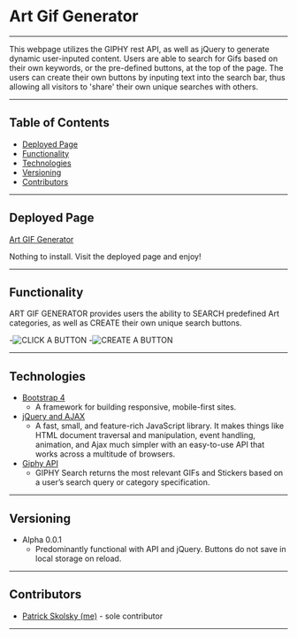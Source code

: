# Art Gif Generator
----
This webpage utilizes the GIPHY rest API, as well as jQuery to generate dynamic user-inputed content.  Users are able to search for Gifs based on their own keywords, or the pre-defined buttons, at the top of the page.  The users can create their own buttons by inputing text into the search bar, thus allowing all visitors to 'share' their own unique searches with others.  

---
## Table of Contents
* [Deployed Page](#deployed-page)
* [Functionality](#functionality)
* [Technologies](#technologies)
* [Versioning](#versioning)
* [Contributors](#contributors)

----
## Deployed Page

[Art GIF Generator](https://cerpinconsafo.github.io/GiphyAPI-Webpage/)

Nothing to install.  Visit the deployed page and enjoy!

----
## Functionality

ART GIF GENERATOR provides users the ability to SEARCH predefined Art categories, as well as CREATE their own unique search buttons.

-![CLICK A BUTTON](assets/images/giphy_click.gif")
-![CREATE A BUTTON](assets/images/giphy_create.gif")



  

----
## Technologies

* [Bootstrap 4](https://getbootstrap.com/)
  - A framework for building responsive, mobile-first sites.
* [jQuery and AJAX](https://api.jquery.com/category/ajax/)
  - A fast, small, and feature-rich JavaScript library. It makes things like HTML document traversal and manipulation, event handling, animation, and Ajax much simpler with an easy-to-use API that works across a multitude of browsers.
* [Giphy API](https://developers.giphy.com/docs/sdk)
  - GIPHY Search returns the most relevant GIFs and Stickers based on a user’s search query or category specification.

----
## Versioning

* Alpha 0.0.1
  - Predominantly functional with API and jQuery.  Buttons do not save in local storage on reload.
  
----
## Contributors

* [Patrick Skolsky (me)](https://github.com/cerpinconsafo) - sole contributor

----







